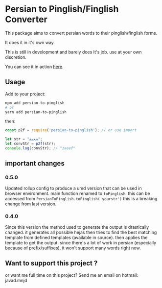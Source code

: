 # Persian to Pinglish/Finglish Converter

This package aims to convert persian words to their pinglish/finglish forms.

It does it in it's own way.

This is still in development and barely does It's job. use at your own discretion.

You can see it in action [here](https://jd1378.github.io/persian-to-pinglish/).

## Usage

Add to your project:

```bash
npm add persian-to-pinglish
# or
yarn add persian-to-pinglish
```

then:

```js
const p2f = require('persian-to-pinglish'); // or use import

let str = "ضعیف";
let convStr = p2f(str);
console.log(convStr); // "zaeef"
```

## important changes

### 0.5.0

Updated rollup config to produce a umd version that can be used in browser environment. main function renamed to `toPinglish`.
this can be accessed from `PersianToPinglish.toPinglish('yourstr')`
this is a breaking change from last version.

### 0.4.0

Since this version the method used to generate the output is drastically changed. it generates all possible hejas then tries to find the best matching template from defined templates (available in source). then applies the template to get the output.
since there's a lot of work in persian (especially because of prefix/suffixes), it won't support many words right now.

## Want to support this project ?

or want me full time on this project?
Send me an email on hotmail: javad.mnjd
